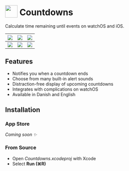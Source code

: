 # <img src="https://github.com/freyaariel/countdowns/blob/main/Shared/Assets.xcassets/AppIcon.appiconset/icon_40pt@2x.png?raw=true" alt="" width="40" valign="bottom"> Countdowns 

Calculate time remaining until events on <!-- realityOS,  --> watchOS and iOS.

|![](https://github.com/freyaariel/countdowns/blob/main/Screenshots/List~watchOS.png?raw=true)|![](https://github.com/freyaariel/countdowns/blob/main/Screenshots/Add~watchOS.png?raw=true)|![](https://github.com/freyaariel/countdowns/blob/main/Screenshots/Detail~watchOS.png?raw=true)|
|-|-|-|
|![](https://github.com/freyaariel/countdowns/blob/main/Screenshots/List~iOS.png?raw=true)|![](https://github.com/freyaariel/countdowns/blob/main/Screenshots/Add~iOS.png?raw=true)|![](https://github.com/freyaariel/countdowns/blob/main/Screenshots/UpNext~iOS.png?raw=true)|


## Features

* Notifies you when a countdown ends
* Choose from many built-in alert sounds
* Distraction-free display of upcoming countdowns
* Integrates with <!-- widgets on iOS and --> complications on watchOS
* Available in Danish and English
<!-- * Set countdowns using Siri -->
<!-- * Repeat mode makes it easy to have weekly, monthly, or even yearly countdowns -->
<!-- * Synchronizes across iOS and watchOS -->


## Installation

### App Store

_Coming soon ✨_


### From Source

* Open _Countdowns.xcodeproj_ with Xcode
* Select **Run (⌘R)**


<!--
## Complications

### Circular Small
### Graphic Bezel
### Graphic Circular
### Graphic Corner
### Graphic Extra Large
### Graphic Rectangular
### Utilitarian Large
### Utilitarian Small

-->

<!--
## Settings

### Show Up Next
### Show Target in List
### Delete from List
### Autodelete Countdowns

-->
